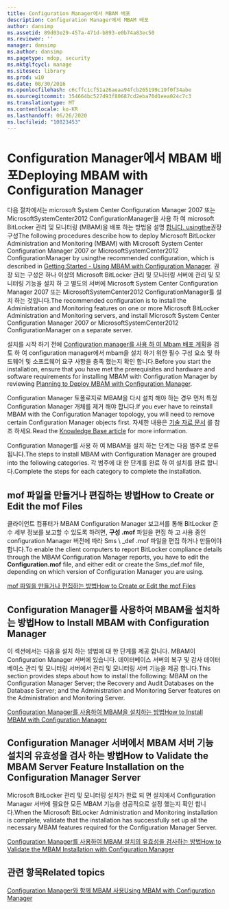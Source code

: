 ```yaml
---
title: Configuration Manager에서 MBAM 배포
description: Configuration Manager에서 MBAM 배포
author: dansimp
ms.assetid: 89d03e29-457a-471d-b893-e0b74a83ec50
ms.reviewer: ''
manager: dansimp
ms.author: dansimp
ms.pagetype: mdop, security
ms.mktglfcycl: manage
ms.sitesec: library
ms.prod: w10
ms.date: 08/30/2016
ms.openlocfilehash: c6cffc1cf51a26aeaa94fcb265199c19f0f34abe
ms.sourcegitcommit: 354664bc527d93f80687cd2eba70d1eea024c7c3
ms.translationtype: MT
ms.contentlocale: ko-KR
ms.lasthandoff: 06/26/2020
ms.locfileid: "10823453"
---
```

# <span data-ttu-id="ad1ca-103">Configuration Manager에서 MBAM 배포</span><span class="sxs-lookup"><span data-stu-id="ad1ca-103">Deploying MBAM with Configuration Manager</span></span>


<span data-ttu-id="ad1ca-104">다음 절차에서는 microsoft System Center Configuration Manager 2007 또는 MicrosoftSystemCenter2012 ConfigurationManager을 사용 하 여 microsoft BitLocker 관리 및 모니터링 (MBAM)을 배포 하는 방법을 설명 [합니다. usingthe](getting-started---using-mbam-with-configuration-manager.md)권장 구성</span><span class="sxs-lookup"><span data-stu-id="ad1ca-104">The following procedures describe how to deploy Microsoft BitLocker Administration and Monitoring (MBAM) with Microsoft System Center Configuration Manager 2007 or MicrosoftSystemCenter2012 ConfigurationManager by usingthe recommended configuration, which is described in [Getting Started - Using MBAM with Configuration Manager](getting-started---using-mbam-with-configuration-manager.md).</span></span> <span data-ttu-id="ad1ca-105">권장 되는 구성은 하나 이상의 Microsoft BitLocker 관리 및 모니터링 서버에 관리 및 모니터링 기능을 설치 하 고 별도의 서버에 Microsoft System Center Configuration Manager 2007 또는 MicrosoftSystemCenter2012 ConfigurationManager를 설치 하는 것입니다.</span><span class="sxs-lookup"><span data-stu-id="ad1ca-105">The recommended configuration is to install the Administration and Monitoring features on one or more Microsoft BitLocker Administration and Monitoring servers, and install Microsoft System Center Configuration Manager 2007 or MicrosoftSystemCenter2012 ConfigurationManager on a separate server.</span></span>

<span data-ttu-id="ad1ca-106">설치를 시작 하기 전에 [Configuration manager를 사용 하 여 Mbam 배포 계획](planning-to-deploy-mbam-with-configuration-manager-2.md)을 검토 하 여 configuration manager에서 mbam을 설치 하기 위한 필수 구성 요소 및 하드웨어 및 소프트웨어 요구 사항을 충족 했는지 확인 합니다.</span><span class="sxs-lookup"><span data-stu-id="ad1ca-106">Before you start the installation, ensure that you have met the prerequisites and hardware and software requirements for installing MBAM with Configuration Manager by reviewing [Planning to Deploy MBAM with Configuration Manager](planning-to-deploy-mbam-with-configuration-manager-2.md).</span></span>

<span data-ttu-id="ad1ca-107">Configuration Manager 토폴로지로 MBAM을 다시 설치 해야 하는 경우 먼저 특정 Configuration Manager 개체를 제거 해야 합니다.</span><span class="sxs-lookup"><span data-stu-id="ad1ca-107">If you ever have to reinstall MBAM with the Configuration Manager topology, you will need to remove certain Configuration Manager objects first.</span></span> <span data-ttu-id="ad1ca-108">자세한 내용은 [기술 자료 문서](https://go.microsoft.com/fwlink/?LinkId=286306) 를 참조 하세요.</span><span class="sxs-lookup"><span data-stu-id="ad1ca-108">Read the [Knowledge Base article](https://go.microsoft.com/fwlink/?LinkId=286306) for more information.</span></span>

<span data-ttu-id="ad1ca-109">Configuration Manager를 사용 하 여 MBAM을 설치 하는 단계는 다음 범주로 분류 됩니다.</span><span class="sxs-lookup"><span data-stu-id="ad1ca-109">The steps to install MBAM with Configuration Manager are grouped into the following categories.</span></span> <span data-ttu-id="ad1ca-110">각 범주에 대 한 단계를 완료 하 여 설치를 완료 합니다.</span><span class="sxs-lookup"><span data-stu-id="ad1ca-110">Complete the steps for each category to complete the installation.</span></span>

## <span data-ttu-id="ad1ca-111">mof 파일을 만들거나 편집하는 방법</span><span class="sxs-lookup"><span data-stu-id="ad1ca-111">How to Create or Edit the mof Files</span></span>


<span data-ttu-id="ad1ca-112">클라이언트 컴퓨터가 MBAM Configuration Manager 보고서를 통해 BitLocker 준수 세부 정보를 보고할 수 있도록 하려면, **구성 .mof** 파일을 편집 하 고 사용 중인 configuration Manager 버전에 따라 Sms \ _def .mof 파일을 편집 하거나 만들어야 합니다.</span><span class="sxs-lookup"><span data-stu-id="ad1ca-112">To enable the client computers to report BitLocker compliance details through the MBAM Configuration Manager reports, you have to edit the **Configuration.mof** file, and either edit or create the Sms\_def.mof file, depending on which version of Configuration Manager you are using.</span></span>

[<span data-ttu-id="ad1ca-113">mof 파일을 만들거나 편집하는 방법</span><span class="sxs-lookup"><span data-stu-id="ad1ca-113">How to Create or Edit the mof Files</span></span>](how-to-create-or-edit-the-mof-files.md)

## <span data-ttu-id="ad1ca-114">Configuration Manager를 사용하여 MBAM을 설치하는 방법</span><span class="sxs-lookup"><span data-stu-id="ad1ca-114">How to Install MBAM with Configuration Manager</span></span>


<span data-ttu-id="ad1ca-115">이 섹션에서는 다음을 설치 하는 방법에 대 한 단계를 제공 합니다. MBAM이 Configuration Manager 서버에 있습니다. 데이터베이스 서버의 복구 및 감사 데이터베이스 관리 및 모니터링 서버에서 관리 및 모니터링 서버 기능을 제공 합니다.</span><span class="sxs-lookup"><span data-stu-id="ad1ca-115">This section provides steps about how to install the following: MBAM on the Configuration Manager Server; the Recovery and Audit Databases on the Database Server; and the Administration and Monitoring Server features on the Administration and Monitoring Server.</span></span>

[<span data-ttu-id="ad1ca-116">Configuration Manager를 사용하여 MBAM을 설치하는 방법</span><span class="sxs-lookup"><span data-stu-id="ad1ca-116">How to Install MBAM with Configuration Manager</span></span>](how-to-install-mbam-with-configuration-manager.md)

## <span data-ttu-id="ad1ca-117">Configuration Manager 서버에서 MBAM 서버 기능 설치의 유효성을 검사 하는 방법</span><span class="sxs-lookup"><span data-stu-id="ad1ca-117">How to Validate the MBAM Server Feature Installation on the Configuration Manager Server</span></span>


<span data-ttu-id="ad1ca-118">Microsoft BitLocker 관리 및 모니터링 설치가 완료 되 면 설치에서 Configuration Manager 서버에 필요한 모든 MBAM 기능을 성공적으로 설정 했는지 확인 합니다.</span><span class="sxs-lookup"><span data-stu-id="ad1ca-118">When the Microsoft BitLocker Administration and Monitoring installation is complete, validate that the installation has successfully set up all the necessary MBAM features required for the Configuration Manager Server.</span></span>

[<span data-ttu-id="ad1ca-119">Configuration Manager를 사용하여 MBAM 설치의 유효성을 검사하는 방법</span><span class="sxs-lookup"><span data-stu-id="ad1ca-119">How to Validate the MBAM Installation with Configuration Manager</span></span>](how-to-validate-the-mbam-installation-with-configuration-manager.md)

## <span data-ttu-id="ad1ca-120">관련 항목</span><span class="sxs-lookup"><span data-stu-id="ad1ca-120">Related topics</span></span>


[<span data-ttu-id="ad1ca-121">Configuration Manager와 함께 MBAM 사용</span><span class="sxs-lookup"><span data-stu-id="ad1ca-121">Using MBAM with Configuration Manager</span></span>](using-mbam-with-configuration-manager.md)

 

 





